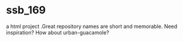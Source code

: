 # ssb_169
a html project .Great repository names are short and memorable. Need inspiration? How about urban-guacamole?
